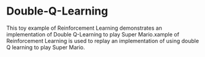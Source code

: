 # Double-Q-Learning
This toy example of Reinforcement Learning demonstrates an implementation of Double Q-Learning to play Super Mario.xample of Reinforcement Learning is used to replay an implementation of using double Q learning to play Super Mario.
